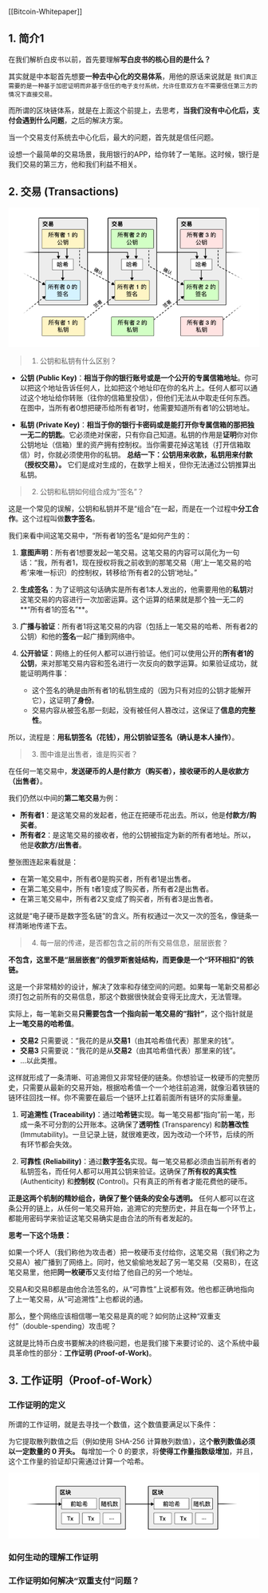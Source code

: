 [[Bitcoin-Whitepaper]]

## 1. 简介1

在我们解析白皮书以前，首先要理解**写白皮书的核心目的是什么？** 

其实就是中本聪首先想要**一种去中心化的交易体系**，用他的原话来说就是 `我们真正需要的是一种基于加密证明而非基于信任的电子支付系统，允许任意双方在不需要信任第三方的情况下直接交易。`

而所谓的区块链体系，就是在上面这个前提上，去思考，**当我们没有中心化后，支付会遇到什么问题**，之后的解决方案。

当一个交易支付系统去中心化后，最大的问题，首先就是信任问题。

设想一个最简单的交易场景，我用银行的APP，给你转了一笔账。这时候，银行是我们交易的第三方，他和我们利益不相关。


## 2. 交易 (Transactions)
![transactions](./assets/理解比特币白皮书/transactions.png)

> 1. 公钥和私钥有什么区别？
- **公钥 (Public Key)**：**相当于你的银行账号或是一个公开的专属信箱地址**。你可以把这个地址告诉任何人，比如把这个地址印在你的名片上。任何人都可以通过这个地址给你转账（往你的信箱里投信），但他们无法从中取走任何东西。在图中，当所有者0想把硬币给所有者1时，他需要知道所有者1的公钥地址。
    
- **私钥 (Private Key)**：**相当于你的银行卡密码或是能打开你专属信箱的那把独一无二的钥匙**。它必须绝对保密，只有你自己知道。私钥的作用是**证明**你对你公钥地址（信箱）里的资产拥有控制权。当你需要花掉这笔钱（打开信箱取信）时，你就必须使用你的私钥。
**总结一下：公钥用来收款，私钥用来付款（授权交易）。** 它们是成对生成的，在数学上相关，但你无法通过公钥推算出私钥。

> 2. 公钥和私钥如何组合成为“签名”？

这是一个常见的误解，公钥和私钥并不是“组合”在一起，而是在一个过程中**分工合作**。这个过程叫做**数字签名**。

我们来看中间这笔交易中，“所有者1的签名”是如何产生的：

1. **意图声明**：所有者1想要发起一笔交易。这笔交易的内容可以简化为一句话：“我，所有者1，现在授权将我之前收到的那笔交易（用‘上一笔交易的哈希’来唯一标识）的控制权，转移给‘所有者2的公钥’地址。”
    
2. **生成签名**：为了证明这句话确实是所有者1本人发出的，他需要用他的**私钥**对这笔交易的内容进行一次加密运算。这个运算的结果就是那个独一无二的**“所有者1的签名”**。
    
3. **广播与验证**：所有者1将这笔交易的内容（包括上一笔交易的哈希、所有者2的公钥）和他的**签名**一起广播到网络中。
    
4. **公开验证**：网络上的任何人都可以进行验证。他们可以使用公开的**所有者1的公钥**，来对那笔交易内容和签名进行一次反向的数学运算。如果验证成功，就能证明两件事：
    - 这个签名的确是由所有者1的私钥生成的（因为只有对应的公钥才能解开它），这证明了**身份**。
    - 交易内容从被签名那一刻起，没有被任何人篡改过，这保证了**信息的完整性**。

所以，流程是：**用私钥签名（花钱），用公钥验证签名（确认是本人操作）**。

>3. 图中谁是出售者，谁是购买者？

在任何一笔交易中，**发送硬币的人是付款方（购买者），接收硬币的人是收款方（出售者）**。

我们仍然以中间的**第二笔交易**为例：
- **所有者1**：是这笔交易的发起者，他正在把硬币花出去。所以，他是**付款方/购买者**。
- **所有者2**：是这笔交易的接收者，他的公钥被指定为新的所有者地址。所以，他是**收款方/出售者**。
    
整张图连起来看就是：
- 在第一笔交易中，所有者0是购买者，所有者1是出售者。
- 在第二笔交易中，所有 t者1变成了购买者，所有者2是出售者。
- 在第三笔交易中，所有者2又变成了购买者，所有者3是出售者。

这就是“电子硬币是数字签名链”的含义。所有权通过一次又一次的签名，像链条一样清晰地传递下去。

> 4. 每一层的传递，是否都包含之前的所有交易信息，层层嵌套？

**不包含，这里不是“层层嵌套”的俄罗斯套娃结构，而更像是一个“环环相扣”的铁链。**

这是一个非常精妙的设计，解决了效率和存储空间的问题。如果每一笔新交易都必须打包之前所有的交易信息，那这个数据很快就会变得无比庞大，无法管理。

实际上，每一笔新交易**只需要包含一个指向前一笔交易的“指针”**，这个指针就是**上一笔交易的哈希值**。

- **交易2** 只需要说：“我花的是从**交易1**（由其哈希值代表）那里来的钱”。
- **交易3** 只需要说：“我花的是从**交易2**（由其哈希值代表）那里来的钱”。
- ...以此类推。

这样就形成了一条清晰、可追溯但又非常轻便的链条。你想验证一枚硬币的完整历史，只需要从最新的交易开始，根据哈希值一个一个地往前追溯，就像沿着铁链的链环往回找一样。你不需要在最后一个链环上扛着前面所有链环的实际重量。

1. **可追溯性 (Traceability)**：通过**哈希链**实现。每一笔交易都“指向”前一笔，形成一条不可分割的公开账本。这确保了**透明性** (Transparency) 和**防篡改性** (Immutability)。一旦记录上链，就很难更改，因为改动一个环节，后续的所有环节都会失效。
    
2. **可靠性 (Reliability)**：通过**数字签名**实现。每一笔交易都必须由当前所有者的私钥签名，而任何人都可以用其公钥来验证。这确保了**所有权的真实性** (Authenticity) 和**控制权** (Control)。只有真正的所有者才能花费他的硬币。

**正是这两个机制的精妙组合，确保了整个链条的安全与透明。** 任何人都可以在这条公开的链上，从任何一笔交易开始，追溯它的完整历史，并且在每一个环节上，都能用密码学来验证这笔交易确实是由合法的所有者发起的。

**思考一下这个场景：**

如果一个坏人（我们称他为攻击者）把一枚硬币支付给你，这笔交易（我们称之为交易A）被广播到了网络上。同时，他又偷偷地发起了另一笔交易（交易B），在这笔交易里，他把**同一枚硬币**又支付给了他自己的另一个地址。

交易A和交易B都是由他合法签名的，从“可靠性”上说都有效。他也都正确地指向了上一笔交易，从“可追溯性”上也都说的通。

那么，整个网络应该相信哪一笔交易是真的呢？如何防止这种“双重支付”（double-spending）攻击呢？

这就是比特币白皮书要解决的终极问题，也是我们接下来要讨论的、这个系统中最具革命性的部分：**工作证明 (Proof-of-Work)**。

## 3. 工作证明（Proof-of-Work）

### 工作证明的定义

所谓的工作证明，就是去寻找一个数值，这个数值要满足以下条件：

为它提取散列数值之后（例如使用 SHA-256 计算散列数值），这**个散列数值必须以一定数量的 0 开头。**
每增加一个 0 的要求，将**使得工作量指数级增加**，并且，这个工作量的验证却只需通过计算一个哈希。

![工作证明](./assets/理解比特币白皮书/proof-of-work.png)

### 如何生动的理解工作证明


### 工作证明如何解决“双重支付”问题？